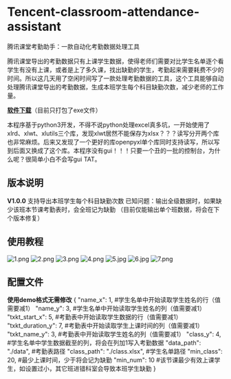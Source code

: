 # Tencent-classroom-attendance-assistant
 腾讯课堂考勤助手：一款自动化考勤数据处理工具
 
腾讯课堂导出的考勤数据只有上课学生数据，使得老师们需要对比学生名单逐个看学生有没有上课，或者是上了多久课，找出缺勤的学生，考勤起来需要耗费不少的时间。所以这几天用了空闲时间写了一款处理考勤数据的工具，这个工具能够自动处理腾讯课堂导出的考勤数据，生成本班学生每个科目缺勤次数，减少老师的工作量。

[**软件下载**][1]（目前只打包了exe文件）

本程序基于python3开发，不得不说python处理excel真多坑，一开始使用了xlrd、xlwt、xlutils三个库，发现xlwt居然不能保存为xlsx？？？读写分开两个库也非常麻烦。后来又发现了一个更好的库openpyxl单个库同时支持读写，所以写到后面又换成了这个库。本程序没有gui！！！只要一个丑的一批的控制台，为什么呢？很简单小白不会写gui TAT。

版本说明
----
**V1.0.0**
支持导出本班学生每个科目缺勤次数
已知问题：输出全级数据时，如果缺少该班本节课考勤表时，会全班记为缺勤
（目前仅能输出单个班数据，将会在下个版本修复）

使用教程
----
![1.png][2]
![2.png][3]
![3.png][4]
![4.png][5]
![5.jpg][6]
![6.jpg][7]
![7.png][8]

配置文件
----
**使用demo格式无需修改**
    {
        "name_x": 1, #学生名单中开始读取学生姓名的行（值需要减1）
        "name_y": 3, #学生名单中开始读取学生姓名的列（值需要减1）
        "txkt_start_x": 5, #考勤表中开始读取学生数据的行（值需要减1）
        "txkt_duration_y": 7, #考勤表中开始读取学生上课时间的列（值需要减1）
        "txkt_name_y": 3, #考勤表中开始读取学生姓名的列（值需要减1）
        "class_y": 4, #学生名单中学生数据截至的列，将会在列加1写入考勤数据
        "data_path": "./data", #考勤表路径
        "class_path": "./class.xlsx", #学生名单路径
        "min_class": 20, #最少上课时间，少于将会记为缺勤
        "min_num": 10 #该节课最少有效上课学生，如设置过小，其它班进错科室会导致本班学生缺勤
    }

  [1]: https://github.com/Xiaobin2333/Tencent-classroom-attendance-assistant/releases
  [2]: https://search.pstatic.net/common?type=origin&src=https://www.mrchung.cn/usr/uploads/2020/04/168203530.png
  [3]: https://search.pstatic.net/common?type=origin&src=https://www.mrchung.cn/usr/uploads/2020/04/2639246968.png
  [4]: https://search.pstatic.net/common?type=origin&src=https://www.mrchung.cn/usr/uploads/2020/04/2897639418.png
  [5]: https://search.pstatic.net/common?type=origin&src=https://www.mrchung.cn/usr/uploads/2020/04/2006752868.png
  [6]: https://search.pstatic.net/common?type=origin&src=https://www.mrchung.cn/usr/uploads/2020/04/126812428.jpg
  [7]: https://search.pstatic.net/common?type=origin&src=https://www.mrchung.cn/usr/uploads/2020/04/2036134815.jpg
  [8]: https://search.pstatic.net/common?type=origin&src=https://www.mrchung.cn/usr/uploads/2020/04/745169198.png
